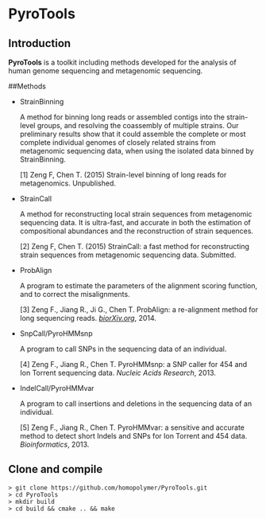 PyroTools
===============

## Introduction

**PyroTools** is a toolkit including methods developed for the analysis of human genome sequencing and metagenomic sequencing.

##Methods 

- StrainBinning

  A method for binning long reads or assembled contigs into the strain-level groups, and resolving the coassembly of multiple strains.  Our preliminary results show that it could assemble the complete or most complete individual genomes of closely related strains from metagenomic sequencing data, when using the isolated data binned by StrainBinning.
  
  [1] Zeng F, Chen T. (2015) Strain-level binning of long reads for metagenomics.  Unpublished. 

- StrainCall 

  A method for reconstructing local strain sequences from metagenomic sequencing data.  It is ultra-fast, and accurate in both the estimation of compositional abundances and the reconstruction of strain sequences.

  [2] Zeng F, Chen T. (2015) StrainCall: a fast method for reconstructing strain sequences from metagenomic sequencing data. Submitted.

- ProbAlign 
  
  A program to estimate the parameters of the alignment scoring function, and to correct the misalignments.
  
  [3] Zeng F., Jiang R., Ji G., Chen T. ProbAlign: a re-alignment method for long sequencing reads. [_biorXiv.org_](http://biorxiv.org/content/early/2014/09/02/008698), 2014.
  
- SnpCall/PyroHMMsnp
 
  A program to call SNPs in the sequencing data of an individual.

  [4] Zeng F., Jiang R., Chen T. PyroHMMsnp: a SNP caller for 454 and Ion Torrent sequencing data. _Nucleic Acids Research_, 2013.

- IndelCall/PyroHMMvar

  A program to call insertions and deletions in the sequencing data of an individual.

  [5] Zeng F., Jiang R., Chen T. PyroHMMvar: a sensitive and accurate method to detect short Indels and SNPs for Ion Torrent and 454 data. _Bioinformatics_, 2013.



## Clone and compile
	> git clone https://github.com/homopolymer/PyroTools.git
	> cd PyroTools
	> mkdir build
	> cd build && cmake .. && make 








